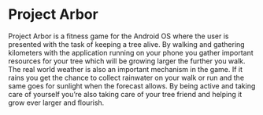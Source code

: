 # Project Arbor
Project Arbor is a fitness game for the Android OS where the user is presented with the task of keeping a tree alive. By walking and gathering kilometers with the application running on your phone you gather important resources for your tree which will be growing larger the further you walk. The real world weather is also an important mechanism in the game. If it rains you get the chance to collect rainwater on your walk or run and the same goes for sunlight when the forecast allows. By being active and taking care of yourself you’re also taking care of your tree friend and helping it grow ever larger and flourish.
